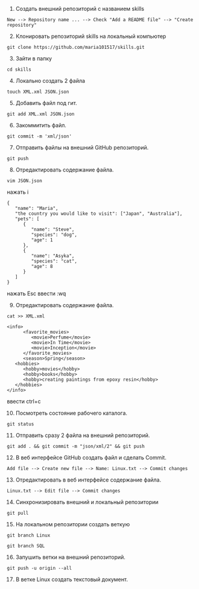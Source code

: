 1. Создать внешний репозиторий c названием skills 

``` New --> Repository name ... --> Check "Add a README file" --> "Create repository" ```

2. Клонировать репозиторий skills на локальный компьютер

```git clone https://github.com/maria101517/skills.git```

3. Зайти в папку

```cd skills```

4. Локально создать 2 файла
 
```touch XML.xml JSON.json ```

5. Добавить файл под гит.                                  
 
```git add XML.xml JSON.json```

6. Закоммитить файл.                                       

```git commit -m 'xml/json'```

7. Отправить файлы на внешний GitHub репозиторий.         

```git push```

8. Отредактировать содержание файла.                    

```vim JSON.json```

нажать i

```
{
   "name": "Maria",
   "the country you would like to visit": ["Japan", "Australia"],
   "pets": [
      {
         "name": "Steve",
         "species": "dog",
         "age": 1
      },
      {
         "name": "Asyka",
         "species": "cat",
         "age": 8
      }
   ]
}
```

нажать Esc
ввести :wq
     
9. Отредактировать содержание файла.

```cat >> XML.xml```

```
<info>
      <favorite_movies>
         <movie>Perfume</movie>
         <movie>In Time</movie>
         <movie>Inception</movie>
      </favorite_movies>
      <season>Spring</season>
   <hobbies>
      <hobby>movies</hobby>
      <hobby>books</hobby>
      <hobby>creating paintings from epoxy resin</hobby>
   </hobbies>
</info>
```
ввести ctrl+c

10. Посмотреть состояние рабочего каталога.
    
```git status```

11. Отправить сразу 2 файла на внешний репозиторий.
    
```git add . && git commit -m "json/xml/2" && git push```

12. В веб интерфейсе GitHub создать файл и сделать Commit.

```Add file --> Create new file --> Name: Linux.txt --> Commit changes```

13. Отредактировать в веб интерфейсе содержание файла.
 			    
```Linux.txt --> Edit file --> Commit changes```					    

14. Синхронизировать внешний и локальный репозитории

```git pull```

15. На локальном репозитории создать веткую

```git branch Linux```

```git branch SQL```

16. Запушить ветки на внешний репозиторий.
 
```git push -u origin --all```

17. В ветке Linux создать текстовый документ.





 
